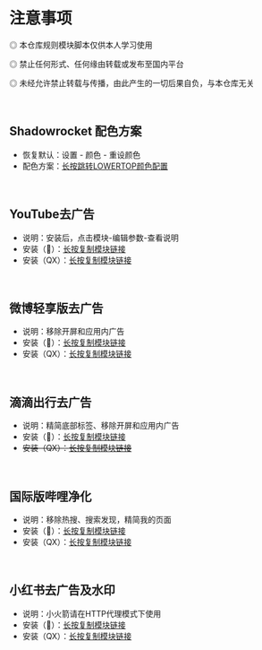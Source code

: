 # 注意事项

  ◎ 本仓库规则模块脚本仅供本人学习使用

  ◎ 禁止任何形式、任何缘由转载或发布至国内平台

  ◎ 未经允许禁止转载与传播，由此产生的一切后果自负，与本仓库无关

<br/>

## Shadowrocket 配色方案
* 恢复默认：设置 - 颜色 - 重设颜色
* 配色方案：[长按跳转LOWERTOP颜色配置](https://github.com/LOWERTOP/Shadowrocket-First?tab=readme-ov-file#shadowrocket-配色文件)
<br/>

## YouTube去广告
* 说明：安装后，点击模块-编辑参数-查看说明
* 安装（🚀）：[长按复制模块链接](https://raw.githubusercontent.com/iab0x00/ProxyRules/main/Rewrite/YouTubeNoAd.sgmodule)
* 安装（QX）：[长按复制模块链接](https://raw.githubusercontent.com/iab0x00/ProxyRules/main/Rewrite/YouTubeNoAd.snippet)
<br/>

## 微博轻享版去广告
* 说明：移除开屏和应用内广告
* 安装（🚀）：[长按复制模块链接](https://raw.githubusercontent.com/iab0x00/ProxyRules/main/Rewrite/WeiboIntl.sgmodule)
* 安装（QX）：[长按复制模块链接](https://raw.githubusercontent.com/iab0x00/ProxyRules/main/Rewrite/WeiboIntl.snippet)
<br/>

## 滴滴出行去广告
* 说明：精简底部标签、移除开屏和应用内广告
* 安装（🚀）：[长按复制模块链接](https://raw.githubusercontent.com/iab0x00/ProxyRules/main/Rewrite/DiDiClean.sgmodule)
* ~~安装（QX）：[长按复制模块链接](https://raw.githubusercontent.com/iab0x00/ProxyRules/main/Rewrite/DiDiClean.snippet)~~
<br/>

## 国际版哔哩净化
* 说明：移除热搜、搜索发现，精简我的页面
* 安装（🚀）：[长按复制模块链接](https://raw.githubusercontent.com/iab0x00/ProxyRules/main/Rewrite/BiliIntlClean.sgmodule)
* 安装（QX）：[长按复制模块链接](https://raw.githubusercontent.com/iab0x00/ProxyRules/main/Rewrite/BiliIntlClean.snippet)
<br/>

## 小红书去广告及水印
* 说明：小火箭请在HTTP代理模式下使用
* 安装（🚀）：[长按复制模块链接](https://raw.githubusercontent.com/iab0x00/ProxyRules/main/Rewrite/RedBook.srmodule)
* 安装（QX）：[长按复制模块链接](https://raw.githubusercontent.com/iab0x00/ProxyRules/main/Rewrite/RedBook.snippet)
